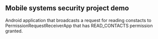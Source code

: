 ## Mobile systems security project demo
Android application that broadcasts a request for reading constacts to PermissionRequestReceiverApp that has READ_CONTACTS permission granted.
